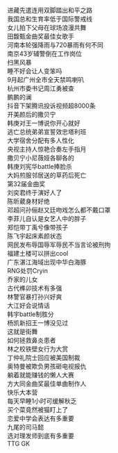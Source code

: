 进藏先遣连用双脚踏出和平之路  
我国总和生育率低于国际警戒线  
女儿拍下父母在球场浪漫共舞  
田馥甄金曲奖最佳女歌手  
河南本轮强降雨与720暴雨有何不同  
南京43岁辅警倒在工作岗位  
扫黑风暴  
睡不好会让人变笨吗  
9月起广州全市全天禁鸣喇叭  
杭州市委书记周江勇被查  
鹏鹏的澜  
抖音下架腾讯投诉视频超8000条  
开美颜后的撒贝宁  
韩庚对王一博说你开心就好  
逃亡总统弟弟宣誓效忠塔利班  
大学宿舍分配有多人性化  
央视主持人惊艳合奏左手指月  
撒贝宁小尼薇娅各聊各的  
韩庚刘宪华battle捧脸杀  
大妈煎服邻居送的草药后死亡  
第32届金曲奖  
刘奕君终于演好人了  
陈昕葳身材好绝  
邓超问孙俪赵又廷吻戏怎么都不戴口罩  
李菲儿自认是女艺人中的胖子  
郑恺带丁禹兮像带孩子  
陈飞宇起床素颜状态  
网民发布辱国辱军辱民不当言论被刑拘  
福建土楼可以拼出cool  
广东湛江海域出现中华白海豚  
RNG处罚Cryin  
乔家的儿女  
古代榫卯技术有多强  
林警官暴打孙兴好爽  
大江好会说情话  
韩宇battle制胜分  
杨凯新招王一博没见过  
这就是街舞  
如何拯救鼻炎患者  
林之校铁壁女行为大赏  
丁仲礼院士回应被美国制裁  
奥特曼被欺负男孩砸电视报仇  
躺着就能赚钱的懒人大赛  
方大同金曲奖最佳单曲制作人  
快乐大本营  
每天早睡1小时可缓解秋乏  
买个菜竟然被猫盯上了  
恋爱中学会表达有多重要  
九尾的司马懿  
选对理发师到底有多重要  
TTG GK  
